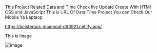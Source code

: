 This Project Related Data and Time Check live Update Create With HTMl CSS and JavaScript 
This is URL Of Data Time Project You can Check Our Mobile Ya Laptaop 

https://boisterous-maamoul-d63921.netlify.app/

This is Image 
<br>

![image](https://github.com/MohdHadi72/Date-Time-Check/assets/154020781/77c63093-a514-485b-a448-9032b5892111)
